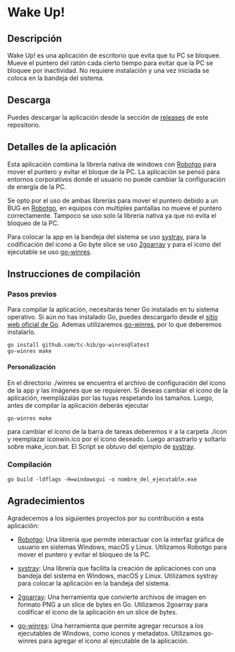 
# Wake Up!

## Descripción

Wake Up! es una aplicación de escritorio que evita que tu PC se bloquee. Mueve el puntero del ratón cada cierto tiempo para evitar que la PC se bloquee por inactividad. No requiere instalación y una vez iniciada se coloca en la bandeja del sistema.

## Descarga

Puedes descargar la aplicación desde la sección de [releases](https://github.com/pnbarbeito/wake_up/releases) de este repositorio.

## Detalles de la aplicación

Esta aplicación combina la librería nativa de windows con [Robotgo](https://github.com/go-vgo/robotgo) para mover el puntero y evitar el bloque de la PC. La aplicación se pensó para entornos corporativos donde el usuario no puede cambiar la configuración de energía de la PC. 

Se opto por el uso de ambas librerías para mover el puntero debido a un BUG en [Robotgo](https://github.com/go-vgo/robotgo), en equipos con multiples pantallas no mueve el puntero correctamente. Tampoco se uso solo la librería nativa ya que no evita el bloqueo de la PC.

Para colocar la app en la bandeja del sistema se uso [systray](https://github.com/getlantern/systray), para la codificación del icono a Go byte slice se uso [2goarray](https://github.com/cratonica/2goarray) y para el icono del ejecutable se uso [go-winres](https://github.com/tc-hib/go-winres).

## Instrucciones de compilación

### Pasos previos

Para compilar la aplicación, necesitarás tener Go instalado en tu sistema operativo. Si aún no has instalado Go, puedes descargarlo desde el [sitio web oficial de Go](https://golang.org/). Ademas utilizaremos [go-winres](https://github.com/tc-hib/go-winres), por lo que deberemos instalarlo.

  ```shell
  go install github.com/tc-hib/go-winres@latest
  go-winres make
  ```

#### Personalización

En el directorio ./winres se encuentra el archivo de configuración del icono de la app y las imágenes que se requieren. Si deseas cambiar el icono de la aplicación, reemplázalas por las tuyas respetando los tamaños. Luego, antes de compilar la aplicación deberás ejecutar

  ```shell
  go-winres make
  ```

para cambiar el icono de la barra de tareas deberemos ir a la carpeta ./icon y reemplazar iconwin.ico por el icono deseado. Luego arrastrarlo y soltarlo sobre make_icon.bat. 
El Script se obtuvo del ejemplo de [systray](https://github.com/getlantern/systray). 

### Compilación

  ```shell
  go build -ldflags -H=windowsgui -o nombre_del_ejecutable.exe
  ```

## Agradecimientos

 Agradecemos a los siguientes proyectos por su contribución a esta aplicación:

  - [Robotgo](https://github.com/go-vgo/robotgo): Una librería que permite interactuar con la interfaz gráfica de usuario en sistemas Windows, macOS y Linux. Utilizamos Robotgo para mover el puntero y evitar el bloqueo de la PC.

  - [systray](https://github.com/getlantern/systray): Una librería que facilita la creación de aplicaciones con una bandeja del sistema en Windows, macOS y Linux. Utilizamos systray para colocar la aplicación en la bandeja del sistema.

  - [2goarray](https://github.com/cratonica/2goarray): Una herramienta que convierte archivos de imagen en formato PNG a un slice de bytes en Go. Utilizamos 2goarray para codificar el icono de la aplicación en un slice de bytes.

  - [go-winres](https://github.com/tc-hib/go-winres): Una herramienta que permite agregar recursos a los ejecutables de Windows, como iconos y metadatos. Utilizamos go-winres para agregar el icono al ejecutable de la aplicación.

